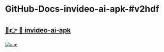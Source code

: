 # GitHub-Docs-invideo-ai-apk-#v2hdf

# <h2><a href="https://andorid.site?title=invideo-ai-apk&ref=07A">🔗👉 🔴 invideo-ai-apk</a></h2>

[![acn](https://github.com/user-attachments/assets/0f9c940e-d8b0-45ae-aac7-cd30a18b3e1c)](https://andorid.site?title=invideo-ai-apk&ref=07A)

